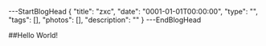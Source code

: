 ---StartBlogHead
{
    "title": "zxc",
    "date": "0001-01-01T00:00:00",
    "type": "",
    "tags": [],
    "photos": [],
    "description": ""
}
---EndBlogHead

##Hello World!
